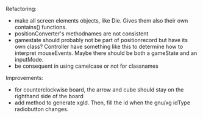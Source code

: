 Refactoring:
- make all screen elements objects, like Die. Gives them also their own contains() functions.
- positionConverter's methodnames are not consistent
- gamestate should probably not be part of positionrecord but have its own class? Controller have something like this to 
  determine how to interpret mouseEvents. Maybe there should be both a gameState and an inputMode.
- be consequent in using camelcase or not for classnames  
  
Improvements:  
- for counterclockwise board, the arrow and cube should stay on the righthand side of the board
- add method to generate xgId. Then, fill the id when the gnu/xg idType radiobutton changes.
